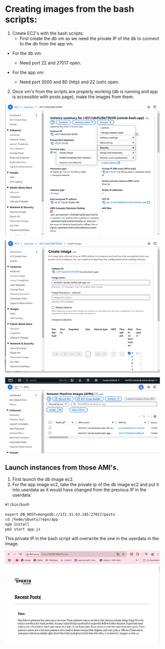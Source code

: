 # Creating images from the bash scripts:

1. Create EC2's with the bash scripts:
   - First create the db vm as we need the private IP of the db to connect to the db from the app vm. 

- For the db vm: 
  - Need port 22 and 27017 open. 

- For the app vm:
  - Need port 3000 and 80 (http) and 22 (ssh) open.

2. Once vm's from the scripts are properly working (db is running and app is accessible with posts page), make the images from them:

![](<Images/Screenshot 2025-02-20 103039.png>)


![alt text](<Images/Screenshot 2025-02-20 103310.png>)

![alt text](<Images/Screenshot 2025-02-20 103408.png>)

## Launch instances from those AMI's.

1. First launch the db image ec2.
2. For the app image ec2, take the private ip of the db image ec2 and put it into userdata as it would have changed from the previous IP in the userdata:

```
#!/bin/bash

export DB_HOST=mongodb://172.31.63.185:27017/posts
cd /home/ubuntu/repo/app
npm install
pm2 start app.js

```

This private IP in the bash script will overwrite the one in the userdata in the image. 


![alt text](<Images/Screenshot 2025-02-20 110507.png>)